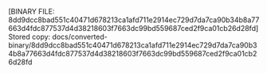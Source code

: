 [BINARY FILE: 8dd9dcc8bad551c40471d678213ca1afd711e2914ec729d7da7ca90b34b8a77663d4fdc877537d4d38218603f7663dc99bd559687ced2f9ca01cb26d28fd]
Stored copy: docs/converted-binary/8dd9dcc8bad551c40471d678213ca1afd711e2914ec729d7da7ca90b34b8a77663d4fdc877537d4d38218603f7663dc99bd559687ced2f9ca01cb26d28fd
